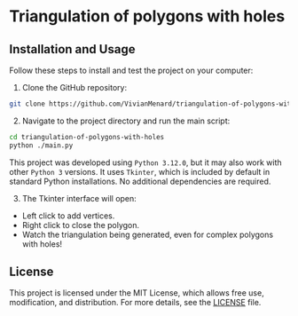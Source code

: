 # Triangulation of polygons with holes

## Installation and Usage

Follow these steps to install and test the project on your computer:

1. Clone the GitHub repository:

```bash
git clone https://github.com/VivianMenard/triangulation-of-polygons-with-holes.git
```

2. Navigate to the project directory and run the main script:

```bash
cd triangulation-of-polygons-with-holes
python ./main.py
```

This project was developed using `Python 3.12.0`, but it may also work with other `Python 3` versions.
It uses `Tkinter`, which is included by default in standard Python installations. No additional dependencies are required.

3. The Tkinter interface will open:

- Left click to add vertices.
- Right click to close the polygon.
- Watch the triangulation being generated, even for complex polygons with holes!

## License

This project is licensed under the MIT License, which allows free use, modification, and distribution. For more details, see the [LICENSE](LICENCE) file.
